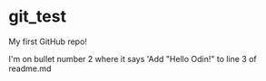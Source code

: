 # git_test
My first GitHub repo!
<!--> I'm on bullet number 2 where it says 'Add "Hello Odin!" to line 3 of readme.md </>